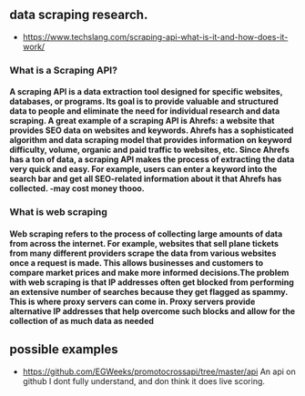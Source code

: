 ## data scraping research.
* https://www.techslang.com/scraping-api-what-is-it-and-how-does-it-work/
### What is a Scraping API?
#### A scraping API is a data extraction tool designed for specific websites, databases, or programs. Its goal is to provide valuable and structured data to people and eliminate the need for individual research and data scraping. A great example of a scraping API is Ahrefs: a website that provides SEO data on websites and keywords. Ahrefs has a sophisticated algorithm and data scraping model that provides information on keyword difficulty, volume, organic and paid traffic to websites, etc. Since Ahrefs has a ton of data, a scraping API makes the process of extracting the data very quick and easy. For example, users can enter a keyword into the search bar and get all SEO-related information about it that Ahrefs has collected. -may cost money thooo.

### What is web scraping
#### Web scraping refers to the process of collecting large amounts of data from across the internet. For example, websites that sell plane tickets from many different providers scrape the data from various websites once a request is made. This allows businesses and customers to compare market prices and make more informed decisions.The problem with web scraping is that IP addresses often get blocked from performing an extensive number of searches because they get flagged as spammy. This is where proxy servers can come in. Proxy servers provide alternative IP addresses that help overcome such blocks and allow for the collection of as much data as needed

## possible examples
* https://github.com/EGWeeks/promotocrossapi/tree/master/api An api on github I dont fully understand, and don think it does live scoring.